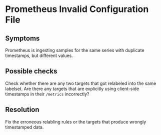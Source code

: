 # Prometheus Invalid Configuration File

## Symptoms

Prometheus is ingesting samples for the same series with duplicate timestamps,
but different values.

## Possible checks

Check whether there are any two targets that got relabeled into the same labelset.
Are there any targets that are explicitly using client-side timestamps in their
`/metrics` incorrectly?

## Resolution

Fix the erroneous relabling rules or the targets that produce wrongly timestamped
data.
